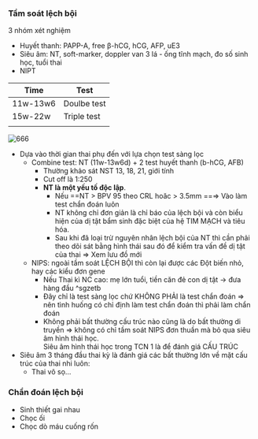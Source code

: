 ### Tầm soát lệch bội  
3 nhóm xét nghiệm  
- Huyết thanh: PAPP-A, free β-hCG, hCG, AFP, uE3  
- Siêu âm: NT, soft-marker, doppler van 3 lá - ống tĩnh mạch, đo số sinh học, tuổi thai  
- NIPT  
  
| Time     | Test        |  
| -------- | ----------- |  
| 11w-13w6 | Doulbe test |  
| 15w-22w  | Triple test |  
|          |             |  
  
![666](../../../../../200%20FILES/203%20Excalidraw/Quan%20li%20ket%20qua%20tam%20soat%20lech%20boi.svg)  
  
- Dựa vào thời gian thai phụ đến với lựa chọn test sàng lọc  
	- Combine test: NT (11w-13w6d) + 2 test huyết thanh (b-hCG, AFB)  
		- Thường khảo sát NST 13, 18, 21, giới tính  
		- Cut off là 1:250  
		- **NT là một yếu tố độc lập**.  
			- Nếu ==NT > BPV 95 theo CRL hoăc > 3.5mm ==⇒ Vào làm test chẩn đoán luôn  
			- NT không chỉ đơn giản là chỉ báo của lệch bội và còn biểu hiện của dị tật bẩm sinh đặc biệt của hệ TIM MẠCH và tiêu hóa.  
			- Sau khi đã loại trừ nguyên nhân lệch bội của NT thì cần phải theo dõi sát bằng hình thái sau đó để kiểm tra vấn đề dị tật của thai  ⇒ Xem lưu đồ mới  
	- NIPS: ngoài tầm soát LỆCH BỘI thì còn lại được các Đột biến nhỏ, hay các kiểu đơn gene  
		- Nếu Thai kì NC cao: mẹ lớn tuổi, tiền căn đẻ con dị tật -> đưa hàng đầu ^sgzetb  
		- Đây chỉ là test sàng lọc chứ KHÔNG PHẢI là test chẩn đoán ⇒ nên tình huống có chỉ định làm test chẩn đoán thì phải làm chẩn đoán  
		- Không phải bất thường cấu trúc nào cũng là do bất thường di truyền ⇒ không có chỉ tầm soát NIPS đơn thuần mà bỏ qua siêu âm hình thái học.  
		  Siêu âm hình thái học trong TCN 1 là để đánh giá CẤU TRÚC  
- Siêu âm 3 tháng đầu thai kỳ là đánh giá các bất thường lớn về mặt cấu trúc của thai nhi luôn:  
	- Thai vô sọ…  
  
### Chẩn đoán lệch bội  
- Sinh thiết gai nhau  
- Chọc ối  
- Chọc dò máu cuống rốn